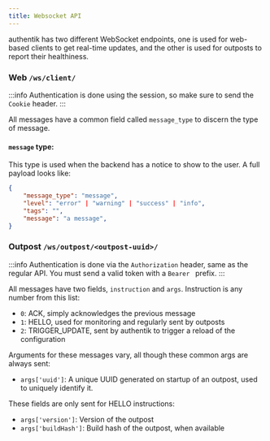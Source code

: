 ```yaml
---
title: Websocket API
---
```


authentik has two different WebSocket endpoints, one is used for web-based clients to get real-time updates, and the other is used for outposts to report their healthiness.

### Web `/ws/client/`

:::info
Authentication is done using the session, so make sure to send the `Cookie` header.
:::

All messages have a common field called `message_type` to discern the type of message.

#### `message` type:

This type is used when the backend has a notice to show to the user. A full payload looks like:

```json
{
    "message_type": "message",
    "level": "error" | "warning" | "success" | "info",
    "tags": "",
    "message": "a message",
}
```

### Outpost `/ws/outpost/<outpost-uuid>/`

:::info
Authentication is done via the `Authorization` header, same as the regular API. You must send a valid token with a `Bearer ` prefix.
:::

All messages have two fields, `instruction` and `args`. Instruction is any number from this list:

- `0`: ACK, simply acknowledges the previous message
- `1`: HELLO, used for monitoring and regularly sent by outposts
- `2`: TRIGGER_UPDATE, sent by authentik to trigger a reload of the configuration

Arguments for these messages vary, all though these common args are always sent:

- `args['uuid']`: A unique UUID generated on startup of an outpost, used to uniquely identify it.

These fields are only sent for HELLO instructions:

- `args['version']`: Version of the outpost
- `args['buildHash']`: Build hash of the outpost, when available
